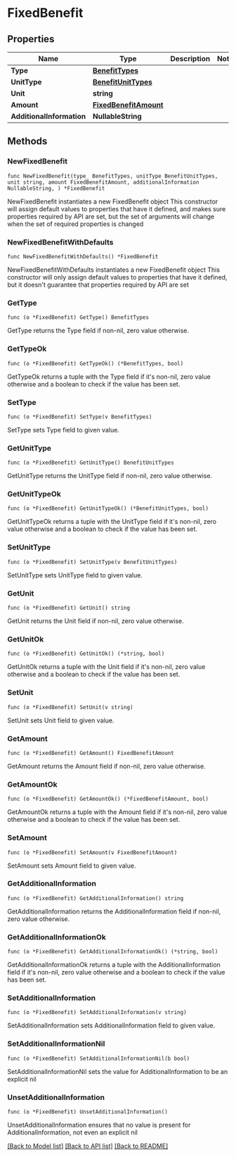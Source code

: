 # FixedBenefit

## Properties

Name | Type | Description | Notes
------------ | ------------- | ------------- | -------------
**Type** | [**BenefitTypes**](BenefitTypes.md) |  | 
**UnitType** | [**BenefitUnitTypes**](BenefitUnitTypes.md) |  | 
**Unit** | **string** |  | 
**Amount** | [**FixedBenefitAmount**](FixedBenefitAmount.md) |  | 
**AdditionalInformation** | **NullableString** |  | 

## Methods

### NewFixedBenefit

`func NewFixedBenefit(type_ BenefitTypes, unitType BenefitUnitTypes, unit string, amount FixedBenefitAmount, additionalInformation NullableString, ) *FixedBenefit`

NewFixedBenefit instantiates a new FixedBenefit object
This constructor will assign default values to properties that have it defined,
and makes sure properties required by API are set, but the set of arguments
will change when the set of required properties is changed

### NewFixedBenefitWithDefaults

`func NewFixedBenefitWithDefaults() *FixedBenefit`

NewFixedBenefitWithDefaults instantiates a new FixedBenefit object
This constructor will only assign default values to properties that have it defined,
but it doesn't guarantee that properties required by API are set

### GetType

`func (o *FixedBenefit) GetType() BenefitTypes`

GetType returns the Type field if non-nil, zero value otherwise.

### GetTypeOk

`func (o *FixedBenefit) GetTypeOk() (*BenefitTypes, bool)`

GetTypeOk returns a tuple with the Type field if it's non-nil, zero value otherwise
and a boolean to check if the value has been set.

### SetType

`func (o *FixedBenefit) SetType(v BenefitTypes)`

SetType sets Type field to given value.


### GetUnitType

`func (o *FixedBenefit) GetUnitType() BenefitUnitTypes`

GetUnitType returns the UnitType field if non-nil, zero value otherwise.

### GetUnitTypeOk

`func (o *FixedBenefit) GetUnitTypeOk() (*BenefitUnitTypes, bool)`

GetUnitTypeOk returns a tuple with the UnitType field if it's non-nil, zero value otherwise
and a boolean to check if the value has been set.

### SetUnitType

`func (o *FixedBenefit) SetUnitType(v BenefitUnitTypes)`

SetUnitType sets UnitType field to given value.


### GetUnit

`func (o *FixedBenefit) GetUnit() string`

GetUnit returns the Unit field if non-nil, zero value otherwise.

### GetUnitOk

`func (o *FixedBenefit) GetUnitOk() (*string, bool)`

GetUnitOk returns a tuple with the Unit field if it's non-nil, zero value otherwise
and a boolean to check if the value has been set.

### SetUnit

`func (o *FixedBenefit) SetUnit(v string)`

SetUnit sets Unit field to given value.


### GetAmount

`func (o *FixedBenefit) GetAmount() FixedBenefitAmount`

GetAmount returns the Amount field if non-nil, zero value otherwise.

### GetAmountOk

`func (o *FixedBenefit) GetAmountOk() (*FixedBenefitAmount, bool)`

GetAmountOk returns a tuple with the Amount field if it's non-nil, zero value otherwise
and a boolean to check if the value has been set.

### SetAmount

`func (o *FixedBenefit) SetAmount(v FixedBenefitAmount)`

SetAmount sets Amount field to given value.


### GetAdditionalInformation

`func (o *FixedBenefit) GetAdditionalInformation() string`

GetAdditionalInformation returns the AdditionalInformation field if non-nil, zero value otherwise.

### GetAdditionalInformationOk

`func (o *FixedBenefit) GetAdditionalInformationOk() (*string, bool)`

GetAdditionalInformationOk returns a tuple with the AdditionalInformation field if it's non-nil, zero value otherwise
and a boolean to check if the value has been set.

### SetAdditionalInformation

`func (o *FixedBenefit) SetAdditionalInformation(v string)`

SetAdditionalInformation sets AdditionalInformation field to given value.


### SetAdditionalInformationNil

`func (o *FixedBenefit) SetAdditionalInformationNil(b bool)`

 SetAdditionalInformationNil sets the value for AdditionalInformation to be an explicit nil

### UnsetAdditionalInformation
`func (o *FixedBenefit) UnsetAdditionalInformation()`

UnsetAdditionalInformation ensures that no value is present for AdditionalInformation, not even an explicit nil

[[Back to Model list]](../README.md#documentation-for-models) [[Back to API list]](../README.md#documentation-for-api-endpoints) [[Back to README]](../README.md)


